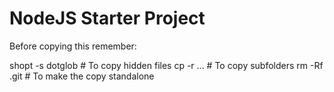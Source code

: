 # NodeJS Starter Project

Before copying this remember:

shopt -s dotglob # To copy hidden files
cp -r ...        # To copy subfolders
rm -Rf .git      # To make the copy standalone
